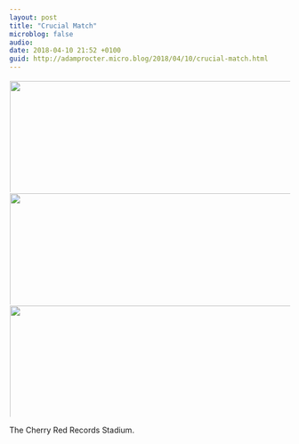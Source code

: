 ```yaml
---
layout: post
title: "Crucial Match"
microblog: false
audio: 
date: 2018-04-10 21:52 +0100
guid: http://adamprocter.micro.blog/2018/04/10/crucial-match.html
---
```



<a href="http://discursive.adamprocter.co.uk/uploads/2018/f04e61c933.jpg"><img src="http://discursive.adamprocter.co.uk/uploads/2018/f04e61c933.jpg" width="0" height="0" style="display: inline-block; max-height: 200px; width: auto; padding: 1px;" class="sunlit_image" /></a><a href="http://discursive.adamprocter.co.uk/uploads/2018/8eb078d74a.jpg"><img src="http://discursive.adamprocter.co.uk/uploads/2018/8eb078d74a.jpg" width="598" height="600" style="display: inline-block; max-height: 200px; width: auto; padding: 1px;" class="sunlit_image" /></a><a href="http://discursive.adamprocter.co.uk/uploads/2018/5f09ff1a91.jpg"><img src="http://discursive.adamprocter.co.uk/uploads/2018/5f09ff1a91.jpg" width="450" height="600" style="display: inline-block; max-height: 200px; width: auto; padding: 1px;" class="sunlit_image" /></a><a href="http://discursive.adamprocter.co.uk/uploads/2018/c0633684f5.jpg"><img src="http://discursive.adamprocter.co.uk/uploads/2018/c0633684f5.jpg" width="450" height="600" style="display: inline-block; max-height: 200px; width: auto; padding: 1px;" class="sunlit_image" /></a>

The Cherry Red Records Stadium.


